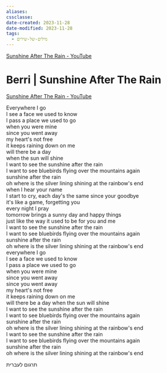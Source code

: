 ```yaml
---
aliases: 
cssclasse: 
date-created: 2023-11-28
date-modified: 2023-11-28
tags:
  - מילים-של-שירים
---
```

[Sunshine After The Rain - YouTube](https://www.youtube.com/watch?v=I3wJjBNoVIE)

# Berri | Sunshine After The Rain

[Sunshine After The Rain - YouTube](https://www.youtube.com/watch?v=I3wJjBNoVIE)

Everywhere I go  
I see a face we used to know  
I pass a place we used to go  
when you were mine  
since you went away  
my heart's not free  
it keeps raining down on me  
will there be a day  
when the sun will shine  
I want to see the sunshine after the rain  
I want to see bluebirds flying over the mountains again  
sunshine after the rain  
oh where is the silver lining shining at the rainbow's end  
when I hear your name  
I start to cry, each day's the same since your goodbye  
it's like a game, forgetting you  
every night I pray  
tomorrow brings a sunny day and happy things  
just like the way it used to be for you and me  
I want to see the sunshine after the rain  
I want to see bluebirds flying over the mountains again  
sunshine after the rain  
oh where is the silver lining shining at the rainbow's end  
everywhere I go  
I see a face we used to know  
I pass a place we used to go  
when you were mine  
since you went away  
since you went away  
my heart's not free  
it keeps raining down on me  
will there be a day when the sun will shine  
I want to see the sunshine after the rain  
I want to see bluebirds flying over the mountains again  
sunshine after the rain  
oh where is the silver lining shining at the rainbow's end  
I want to see the sunshine after the rain  
I want to see bluebirds flying over the mountains again  
sunshine after the rain  
oh where is the silver lining shining at the rainbow's end

תרגום לעברית
